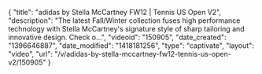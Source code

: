 {
    "title": "adidas by Stella McCartney FW12 | Tennis US Open V2",
    "description": "The latest Fall\/Winter collection fuses high performance technology with Stella McCartney's signature style of sharp tailoring and innovative design. Check o...",
    "videoid": "150905",
    "date_created": "1396646887",
    "date_modified": "1418181256",
    "type": "captivate",
    "layout": "video",
    "url": "\/v\/adidas-by-stella-mccartney-fw12-tennis-us-open-v2\/150905"
}